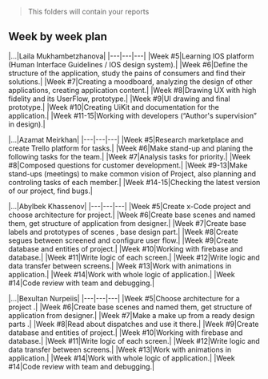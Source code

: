 > This folders will contain your reports
## Week by week plan
|...|Laila Mukhambetzhanova|
|---|---|---|
|Week #5|Learning IOS platform (Human Interface Guidelines / IOS design system).|
|Week #6|Define the structure of the application, study the pains of consumers and find their solutions.|
|Week #7|Creating a moodboard, analyzing the design of other applications, creating application content.|
|Week #8|Drawing UX with high fidelity and its UserFlow, prototype.|
|Week #9|UI drawing and final prototype.|
|Week #10|Creating UiKit and documentation for the application.|
|Week #11-15|Working with developers (“Author's supervision” in design).|

|...|Azamat Meirkhan|
|---|---|---|
|Week #5|Research marketplace and create Trello platform for tasks.|
|Week #6|Make stand-up and planing the following tasks for the team.|
|Week #7|Analysis tasks for priority.|
|Week #8|Composed questions for customer development.|
|Week #9-13|Make stand-ups (meetings) to make common vision of Project, also planning and controling tasks of each member.|
|Week #14-15|Checking the latest version of our project, find bugs.|

|...|Abylbek Khassenov|
|---|---|---|
|Week #5|Create x-Code project and choose architecture for project.|
|Week #6|Create base scenes and named them, get structure of application from designer.|
|Week #7|Create base labels and prototypes of scenes , base design part.|
|Week #8|Create segues between screened and configure user flow.|
|Week #9|Create database and entities of project.|
|Week #10|Working with firebase and database.|
|Week #11|Write logic of each screen.|
|Week #12|Write logic and data transfer between screens.|
|Week #13|Work with animations in application.|
|Week #14|Work with whole logic of application.|
|Week #14|Code review with team and debugging.|

|...|Bexultan Nurpeiis|
|---|---|---|
|Week #5|Choose architecture for a project .|
|Week #6|Create base scenes and named them, get structure of application from designer.|
|Week #7|Make a make up from a ready design parts .|
|Week #8|Read about dispatches and use it there.|
|Week #9|Create database and entities of project.|
|Week #10|Working with firebase and database.|
|Week #11|Write logic of each screen.|
|Week #12|Write logic and data transfer between screens.|
|Week #13|Work with animations in application.|
|Week #14|Work with whole logic of application.|
|Week #14|Code review with team and debugging.|

